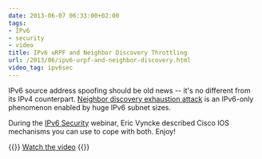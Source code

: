 ```yaml
---
date: 2013-06-07 06:33:00+02:00
tags:
- IPv6
- security
- video
title: IPv6 uRPF and Neighbor Discovery Throttling
url: /2013/06/ipv6-urpf-and-neighbor-discovery.html
video_tag: ipv6sec
---
```

IPv6 source address spoofing should be old news -- it's no different from its IPv4 counterpart. [Neighbor discovery exhaustion attack](/2011/05/ipv6-neighbor-discovery-exhaustion.html) is an IPv6-only phenomenon enabled by huge IPv6 subnet sizes.

During the [IPv6 Security](http://www.ipspace.net/IPv6_security) webinar, Eric Vyncke described Cisco IOS mechanisms you can use to cope with both. Enjoy!

{{<jump>}}
[Watch the video](http://demo.ipspace.net/get/D5%20-%20IPv6%20Address%20Spoofing%20ND%20Attacks.mp4)
{{</jump>}}
